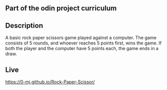 ## Part of the odin project curriculum
## Description
A basic rock paper scissors game played against a computer. The game consists of 5 rounds, and whoever reaches 5 points first, wins the game. If both the player and the computer have 5 points each, the game ends in a draw.

## Live
https://0-mj.github.io/Rock-Paper-Scissor/
